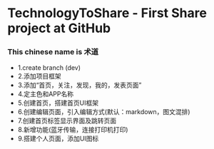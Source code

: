 # TechnologyToShare - First Share project at GitHub
### This chinese name is 术道
* 1.create branch (dev)
* 2.添加项目框架
* 3.添加“首页，关注，发现，我的，发表页面”
* 4.定主色和APP名称
* 5.创建首页，搭建首页UI框架
* 6.创建编辑页面，引入编辑方式(默认：markdown，图文混排)
* 7.创建首页标签显示界面及跳转页面
* 8.新增功能(蓝牙传输，连接打印机打印)
* 9.搭建个人页面，添加UI图标
